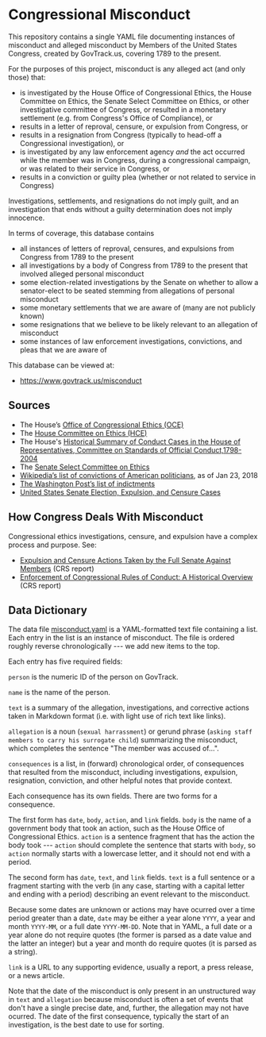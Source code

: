 Congressional Misconduct
========================

This repository contains a single YAML file documenting instances of misconduct
and alleged misconduct by Members of the United States Congress, created by GovTrack.us,
covering 1789 to the present.

For the purposes of this project, misconduct is any alleged act (and only those) that:

* is investigated by the House Office of Congressional Ethics, the House Committee on Ethics, the Senate Select Committee on Ethics, or other investigative committee of Congress, or resulted in a monetary settlement (e.g. from Congress's Office of Compliance), or
* results in a letter of reproval, censure, or expulsion from Congress, or
* results in a resignation from Congress (typically to head-off a Congressional investigation), or
* is investigated by any law enforcement agency _and_ the act occurred while the member was in Congress, during a congressional campaign, or was related to their service in Congress, or
* results in a conviction or guilty plea (whether or not related to service in Congress)

Investigations, settlements, and resignations do not imply guilt, and an investigation that ends without a guilty determination does not imply innocence.

In terms of coverage, this database contains

* all instances of letters of reproval, censures, and expulsions from Congress from 1789 to the present
* all investigations by a body of Congress from 1789 to the present that involved alleged personal misconduct
* some election-related investigations by the Senate on whether to allow a senator-elect to be seated stemming from allegations of personal misconduct
* some monetary settlements that we are aware of (many are not publicly known)
* some resignations that we believe to be likely relevant to an allegation of misconduct
* some instances of law enforcement investigations, convictions, and pleas that we are aware of

This database can be viewed at:

* https://www.govtrack.us/misconduct

Sources
-------

* The House’s [Office of Congressional Ethics (OCE)](https://oce.house.gov/)
* The [House Committee on Ethics (HCE)](https://ethics.house.gov/)
* The House's [Historical Summary of Conduct Cases in the House of Representatives, Committee on Standards of Official Conduct,1798-2004](https://ethics.house.gov/sites/ethics.house.gov/files/Historical_Chart_Final_Version%20in%20Word_0.pdf)
* The [Senate Select Committee on Ethics](https://www.ethics.senate.gov/public/)
* [Wikipedia’s list of convictions of American politicians](https://en.wikipedia.org/wiki/List_of_American_federal_politicians_convicted_of_crimes), as of Jan 23, 2018
* [The Washington Post’s list of indictments](https://www.washingtonpost.com/news/the-fix/wp/2015/07/29/more-than-two-dozen-members-of-congress-have-been-indicted-since-1980/)
* [United States Senate Election, Expulsion, and Censure Cases](https://babel.hathitrust.org/cgi/pt?id=umn.31951p00933065r;view=1up;seq=7)

How Congress Deals With Misconduct
----------------------------------

Congressional ethics investigations, censure, and expulsion have a complex process and purpose. See:

* [Expulsion and Censure Actions Taken by the Full Senate Against Members](https://www.everycrsreport.com/reports/93-875.html) (CRS report)
* [Enforcement of Congressional Rules of Conduct: A Historical Overview](https://www.everycrsreport.com/reports/RL30764.html) (CRS report)

Data Dictionary
---------------

The data file [misconduct.yaml](misconduct.yaml) is a YAML-formatted text file containing
a list. Each entry in the list is an instance of misconduct. The file is ordered roughly
reverse chronologically --- we add new items to the top.

Each entry has five required fields:

`person` is the numeric ID of the person on GovTrack.

`name` is the name of the person.

`text` is a summary of the allegation, investigations, and corrective actions taken
in Markdown format (i.e. with light use of rich text like links).

`allegation` is a noun (`sexual harrassment`) or gerund phrase (`asking staff members to carry his surrogate child`)
summarizing the misconduct, which completes the sentence "The member was accused of...".

`consequences` is a list, in (forward) chronological order, of consequences that resulted
from the misconduct, including investigations, expulsion, resignation, conviction,
and other helpful notes that provide context.

Each consequence has its own fields. There are two forms for a consequence.

The first form has `date`, `body`, `action`, and `link` fields. `body` is the
name of a government body that took an action, such as the House Office of
Congressional Ethics. `action` is a sentence fragment that has the action the
body took --- `action` should complete the sentence that starts with `body`, so
`action` normally starts with a lowercase letter, and it should not end with a
period.

The second form has `date`, `text`, and `link` fields. `text` is a full sentence
or a fragment starting with the verb (in any case, starting with a capital letter
and ending with a period) describing an event relevant to the misconduct.

Because some dates are unknown or actions may have ocurred over a time period
greater than a date, `date` may be either a year alone `YYYY`, a year and month
`YYYY-MM`, or a full date `YYYY-MM-DD`. Note that in YAML, a full date or a year
alone do not require quotes (the former is parsed as a date value and the latter
an integer) but a year and month do require quotes (it is parsed as a string).

`link` is a URL to any supporting evidence, usually a report, a press release,
or a news article.

Note that the date of the misconduct is only present in an unstructured way in
`text` and `allegation` because misconduct is often a set of events that don't
have a single precise date, and, further, the allegation may not have ocurred.
The date of the first consequence, typically the start of an investigation, is
the best date to use for sorting.
